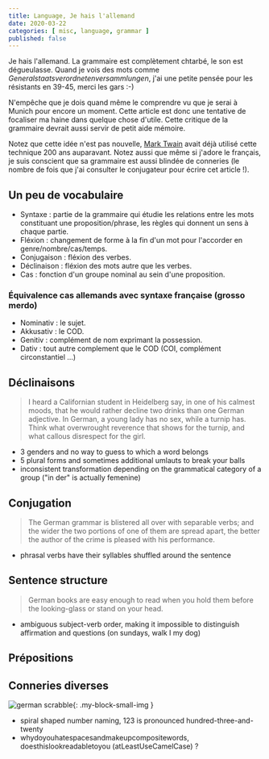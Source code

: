 ```yaml
---
title: Language, Je hais l'allemand
date: 2020-03-22
categories: [ misc, language, grammar ]
published: false
---
```


Je hais l'allemand. La grammaire est complètement chtarbé, le son est dégueulasse.
Quand je vois des mots comme *Generalstaatsverordnetenversammlungen*, j'ai une petite pensée pour les résistants en 39-45, merci les gars :-)

N'empêche que je dois quand même le comprendre vu que je serai à Munich pour encore un moment.
Cette article est donc une tentative de focaliser ma haine dans quelque chose d'utile.
Cette critique de la grammaire devrait aussi servir de petit aide mémoire.

Notez que cette idée n'est pas nouvelle, [Mark Twain][0] avait déjà utilisé cette technique 200 ans auparavant.
Notez aussi que même si j'adore le français, je suis conscient que sa grammaire est aussi blindée de conneries (le nombre de fois que j'ai consulter le conjugateur pour écrire cet article !).


## Un peu de vocabulaire

* Syntaxe : partie de la grammaire qui étudie les relations entre les mots constituant une proposition/phrase, les règles qui donnent un sens à chaque partie.
* Fléxion : changement de forme à la fin d'un mot pour l'accorder en genre/nombre/cas/temps.
* Conjugaison : fléxion des verbes.
* Déclinaison : fléxion des mots autre que les verbes.
* Cas : fonction d'un groupe nominal au sein d'une proposition.

### Équivalence cas allemands avec syntaxe française (grosso merdo)

* Nominativ : le sujet.
* Akkusativ : le COD.
* Genitiv : complément de nom exprimant la possession.
* Dativ : tout autre complement que le COD (COI, complément circonstantiel ...)

## Déclinaisons

> I heard a Californian student in Heidelberg say, in one of his calmest moods, that he would rather decline two drinks than one German adjective.
> In German, a young lady has no sex, while a turnip has. Think what overwrought reverence that shows for the turnip, and what callous disrespect for the girl.

* 3 genders and no way to guess to which a word belongs
* 5 plural forms and sometimes additional umlauts to break your balls
* inconsistent transformation depending on the grammatical category of a group ("in der" is actually femenine)

## Conjugation

> The German grammar is blistered all over with separable verbs; and the wider the two portions of one of them are spread apart, the better the author of the crime is pleased with his performance.

* phrasal verbs have their syllables shuffled around the sentence

## Sentence structure

> German books are easy enough to read when you hold them before the looking-glass or stand on your head.

* ambiguous subject-verb order, making it impossible to distinguish affirmation and questions (on sundays, walk I my dog)

## Prépositions

## Conneries diverses

![german scrabble][1]{: .my-block-small-img }

* spiral shaped number naming, 123 is pronounced hundred-three-and-twenty
* whydoyouhatespacesandmakeupcompositewords, doesthislookreadabletoyou (atLeastUseCamelCase) ?

[0]: https://www.cs.utah.edu/~gback/awfgrmlg.html
[1]: https://bonkersworld.net/img/2014.11.11_german_scrabble.png
